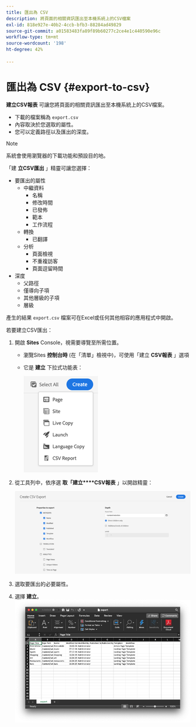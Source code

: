 ```yaml
---
title: 匯出為 CSV
description: 將頁面的相關資訊匯出至本機系統上的CSV檔案
exl-id: 818e927e-40b2-4ccb-bfb3-88284ad49829
source-git-commit: a01583483fa89f89b60277c2ce4e1c440590e96c
workflow-type: tm+mt
source-wordcount: '198'
ht-degree: 42%

---
```


# 匯出為 CSV {#export-to-csv}

**建立CSV報表** 可讓您將頁面的相關資訊匯出至本機系統上的CSV檔案。

* 下載的檔案稱為 `export.csv`
* 內容取決於您選取的屬性。
* 您可以定義路徑以及匯出的深度。

>[!NOTE]
>
>系統會使用瀏覽器的下載功能和預設目的地。

「建 **立CSV匯出** 」精靈可讓您選擇：

* 要匯出的屬性
   * 中繼資料
      * 名稱
      * 修改時間
      * 已發佈
      * 範本
      * 工作流程
   * 轉換
      * 已翻譯
   * 分析
      * 頁面檢視
      * 不重複訪客
      * 頁面逗留時間
* 深度
   * 父路徑
   * 僅導向子項
   * 其他層級的子項
   * 層級

產生的結果 `export.csv` 檔案可在Excel或任何其他相容的應用程式中開啟。

若要建立CSV匯出：

1. 開啟 **Sites** Console，視需要導覽至所需位置。
   * 瀏覽Sites **控制台時**  (在「清單」檢視中)，可使用「建立 **CSV報表** 」選項
   * 它是 **建立** 下拉式功能表：

     ![建立CSV選項](/help/sites-cloud/authoring/assets/csv-create.png)

1. 從工具列中，依序選 **取「建立****CSV報表** 」以開啟精靈：

   ![CSV匯出選項](/help/sites-cloud/authoring/assets/csv-options.png)

1. 選取要匯出的必要屬性。
1. 選擇 **建立**。
   ![在Excel中產生的CSV匯出](/help/sites-cloud/authoring/assets/csv-example.png)
